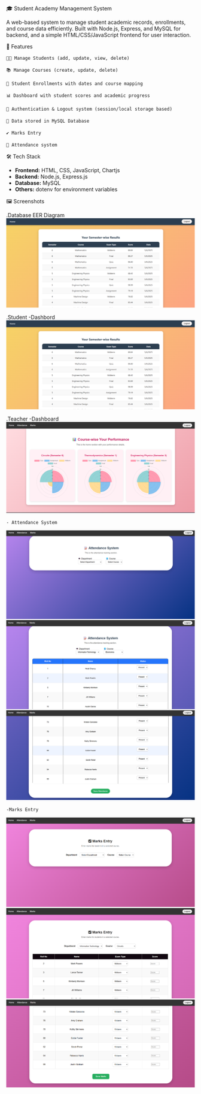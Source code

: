 🎓 Student Academy Management System

A web-based system to manage student academic records, enrollments, and course data efficiently. Built with Node.js, Express, and MySQL for backend, and a simple HTML/CSS/JavaScript frontend for user interaction.

🚀 Features

    👨‍🎓 Manage Students (add, update, view, delete)

    📚 Manage Courses (create, update, delete)

    📝 Student Enrollments with dates and course mapping

    📊 Dashboard with student scores and academic progress

    🔐 Authentication & Logout system (session/local storage based)

    💾 Data stored in MySQL Database
    
    ✔ Marks Entry

    📝 Attendance system

🛠️ Tech Stack

- **Frontend:** HTML, CSS, JavaScript, Chartjs
- **Backend:** Node.js, Express.js  
- **Database:** MySQL  
- **Others:** dotenv for environment variables     

🖼️ Screenshots 

.Database EER Diagram 
![alt text](img/image.png)

 .Student 
    -Dashbord
    ![alt text](img/image.png)

 .Teacher 
    -Dashboard
   ![alt text](/img/image-7.png)

    - Attendance System
   ![alt text](/img/image-2.png)
   ![alt text](/img/image-1.png)
   ![alt text](/img/image-3.png)
   

    -Marks Entry
   ![alt text](/img/image-5.png)
   ![alt text](/img/image-4.png)  
   ![alt text](/img/image-6.png)